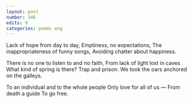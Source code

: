 ```yaml
---
layout: post
number: 346
edits: 9
categories: poems eng
---
```


Lack of hope from day to day,
Emptiness, no expectations,
The inappropriateness of funny songs,
Avoiding chatter about happiness.

There is no one to listen to and no faith,
From lack of light lost in caves
What kind of spring is there? 
Trap and prison.
We took the oars anchored on the galleys.

To an individual and to the whole people 
Only love for all of us —
From death a guide 
To go free.
